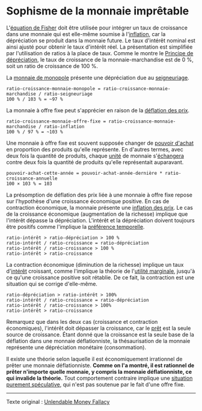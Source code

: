 Sophisme de la monnaie imprêtable
=================================

L'[équation de Fisher](https://fr.wikipedia.org/wiki/%C3%89quation_de_Fisher) doit être utilisée pour intégrer un taux de croissance dans une monnaie qui est elle-même soumise à l'[inflation](https://fr.wikipedia.org/wiki/Cr%C3%A9ation_mon%C3%A9taire), car la dépréciation se produit dans la monnaie future. Le taux d'intérêt nominal est ainsi ajusté pour obtenir le taux d'intérêt réel. La présentation est simplifiée par l'utilisation de ratios à la place de taux. Comme le montre le [Principe de dépréciation](ch011-depreciation-principle.md), le taux de croissance de la monnaie-marchandise est de 0 %, soit un ratio de croissance de 100 %.

La [monnaie de monopole](ch005-money-taxonomy.md) présente une dépréciation due au [seigneuriage](https://fr.wikipedia.org/wiki/Seigneuriage).

```
ratio-croissance-monnaie-monopole = ratio-croissance-monnaie-marchandise / ratio-seigneuriage
100 % / 103 % = ~97 %
```

La monnaie à offre fixe peut s'apprécier en raison de la [déflation des prix](https://fr.wikipedia.org/wiki/D%C3%A9flation).

```
ratio-croissance-monnaie-offre-fixe = ratio-croissance-monnaie-marchandise / ratio-inflation
100 % / 97 % = ~103 %
```

Une monnaie à offre fixe est souvent supposée changer de [pouvoir d'achat](ch013-inflation-principle.md) en proportion des produits qu'elle représente. En d'autres termes, avec deux fois la quantité de produits, chaque [unité](ch101-glossary.md#unité) de monnaie s'[échangera](ch101-glossary.md#commerce) contre deux fois la quantité de produits qu'elle représentait auparavant.

```
pouvoir-achat-cette-année = pouvoir-achat-année-dernière * ratio-croissance-annuelle
100 × 103 % = 103
```

La présomption de déflation des prix liée à une monnaie à offre fixe repose sur l'hypothèse d'une croissance économique positive. En cas de contraction économique, la monnaie présente une [inflation des prix](https://fr.wikipedia.org/wiki/Inflation). Le cas de la croissance économique (augmentation de la richesse) implique que l'intérêt dépasse la dépréciation. L'intérêt et la dépréciation doivent toujours être positifs comme l'implique la [préférence temporelle](ch085-time-preference-fallacy.md).

```
ratio-intérêt > ratio-dépréciation > 100 %
ratio-intérêt / ratio-croissance = ratio-dépréciation
ratio-intérêt / ratio-croissance > 100 %
ratio-intérêt > ratio-croissance
```

La contraction économique (diminution de la richesse) implique un taux d'[intérêt](ch101-glossary.md#intérêt) croissant, comme l'implique la théorie de l'[utilité marginale](https://fr.wikipedia.org/wiki/Utilit%C3%A9_marginale), jusqu'à ce qu'une croissance positive soit rétablie. De ce fait, la contraction est une situation qui se corrige d'elle-même.

```
ratio-dépréciation > ratio-intérêt > 100%
ratio-intérêt / ratio-croissance = ratio-dépréciation
ratio-intérêt / ratio-croissance > 100%
ratio-intérêt > ratio-croissance
```

Remarquez que dans les deux cas (croissance et contraction économiques), l'intérêt doit dépasser la croissance, car le [prêt](ch101-glossary.md#prêter) est la seule source de croissance. Étant donné que la croissance est la seule base de la déflation dans une monnaie déflationniste, la thésaurisation de la monnaie représente une dépréciation monétaire (consommation).

Il existe une théorie selon laquelle il est économiquement irrationnel de prêter une monnaie déflationniste. **Comme on l'a montré, il est rationnel de prêter n'importe quelle monnaie, y compris la monnaie déflationniste, ce qui invalide la théorie.** Tout comportement contraire implique une [situation purement spéculative](ch092-speculative-consumption.md), qui n'est pas soutenue par le fait d'une offre fixe.

---

Texte original : [Unlendable Money Fallacy](https://github.com/libbitcoin/libbitcoin-system/wiki/Unlendable-Money-Fallacy)
